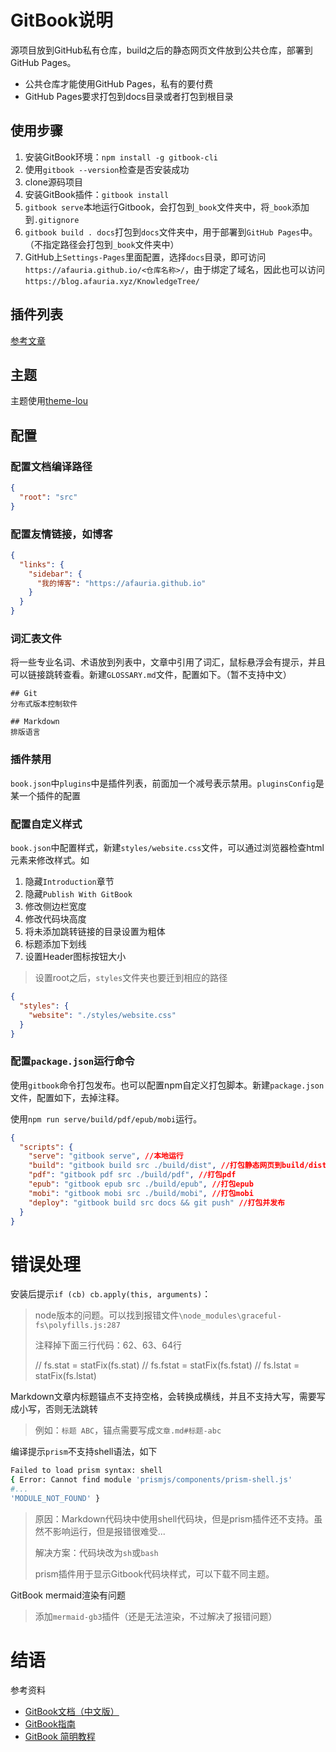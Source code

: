 # GitBook说明

源项目放到GitHub私有仓库，build之后的静态网页文件放到公共仓库，部署到GitHub Pages。

* 公共仓库才能使用GitHub Pages，私有的要付费
* GitHub Pages要求打包到docs目录或者打包到根目录

## 使用步骤

1. 安装GitBook环境：`npm install -g gitbook-cli`
2. 使用`gitbook --version`检查是否安装成功
3. clone源码项目
4. 安装GitBook插件：`gitbook install`
5. `gitbook serve`本地运行Gitbook，会打包到`_book`文件夹中，将`_book`添加到`.gitignore`
6. `gitbook build . docs`打包到`docs`文件夹中，用于部署到`GitHub Pages`中。（不指定路径会打包到`_book`文件夹中）
7. GitHub上`Settings-Pages`里面配置，选择`docs`目录，即可访问`https://afauria.github.io/<仓库名称>/`，由于绑定了域名，因此也可以访问`https://blog.afauria.xyz/KnowledgeTree/`

## 插件列表

[参考文章](http://gitbook.zhangjikai.com/plugins.html)

## 主题

主题使用[theme-lou](https://gitee.com/zonglu/gitbook-plugin-theme-lou)

## 配置

### 配置文档编译路径

```json
{
  "root": "src"
}
```
### 配置友情链接，如博客

```json
{
  "links": {
    "sidebar": {
      "我的博客": "https://afauria.github.io"
    }
  }
}
```

### 词汇表文件

将一些专业名词、术语放到列表中，文章中引用了词汇，鼠标悬浮会有提示，并且可以链接跳转查看。新建`GLOSSARY.md`文件，配置如下。（暂不支持中文）

```
## Git
分布式版本控制软件

## Markdown
排版语言
```

### 插件禁用

`book.json`中`plugins`中是插件列表，前面加一个减号表示禁用。`pluginsConfig`是某一个插件的配置

### 配置自定义样式

`book.json`中配置样式，新建`styles/website.css`文件，可以通过浏览器检查html元素来修改样式。如

1. 隐藏`Introduction`章节
2. 隐藏`Publish With GitBook`
3. 修改侧边栏宽度
4. 修改代码块高度
5. 将未添加跳转链接的目录设置为粗体
6. 标题添加下划线
7. 设置Header图标按钮大小

> 设置root之后，`styles`文件夹也要迁到相应的路径

```json
{
  "styles": {
    "website": "./styles/website.css"
  }
}
```

### 配置`package.json`运行命令

使用`gitbook`命令打包发布。也可以配置npm自定义打包脚本。新建`package.json`文件，配置如下，去掉注释。

使用`npm run serve/build/pdf/epub/mobi`运行。

```json
{
  "scripts": {
    "serve": "gitbook serve", //本地运行
    "build": "gitbook build src ./build/dist", //打包静态网页到build/dist目录
    "pdf": "gitbook pdf src ./build/pdf", //打包pdf
    "epub": "gitbook epub src ./build/epub", //打包epub
    "mobi": "gitbook mobi src ./build/mobi", //打包mobi
    "deploy": "gitbook build src docs && git push" //打包并发布
  }
}
```

# 错误处理

安装后提示`if (cb) cb.apply(this, arguments)`：

> node版本的问题。可以找到报错文件`\node_modules\graceful-fs\polyfills.js:287`
>
> 注释掉下面三行代码：62、63、64行
>
> // fs.stat = statFix(fs.stat)
> // fs.fstat = statFix(fs.fstat)
> // fs.lstat = statFix(fs.lstat)

Markdown文章内标题锚点不支持空格，会转换成横线，并且不支持大写，需要写成小写，否则无法跳转

> 例如：`标题 ABC`，锚点需要写成`文章.md#标题-abc`

编译提示`prism`不支持shell语法，如下

```sh
Failed to load prism syntax: shell
{ Error: Cannot find module 'prismjs/components/prism-shell.js'
#...
'MODULE_NOT_FOUND' }
```

> 原因：Markdown代码块中使用shell代码块，但是prism插件还不支持。虽然不影响运行，但是报错很难受...
>
> 解决方案：代码块改为`sh`或`bash`
>
> prism插件用于显示Gitbook代码块样式，可以下载不同主题。

GitBook mermaid渲染有问题

> 添加`mermaid-gb3`插件（还是无法渲染，不过解决了报错问题）

# 结语

参考资料

* [GitBook文档（中文版）](https://chrisniael.gitbooks.io/gitbook-documentation/content/index.html)
* [GitBook指南](http://gitbook.zhangjikai.com/)
* [GitBook 简明教程](http://www.chengweiyang.cn/gitbook/index.html)
